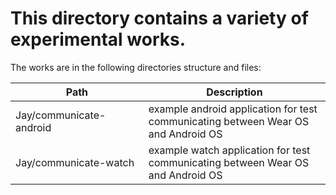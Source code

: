 # This directory contains a variety of experimental works.

The works are in the following directories structure and files:

| Path <img width=282/> | Description <img width=500/> |
| ------ | ------ |
| Jay/communicate-android | example android application for test communicating between Wear OS and Android OS |
| Jay/communicate-watch|  example watch application for test communicating between Wear OS and Android OS |
